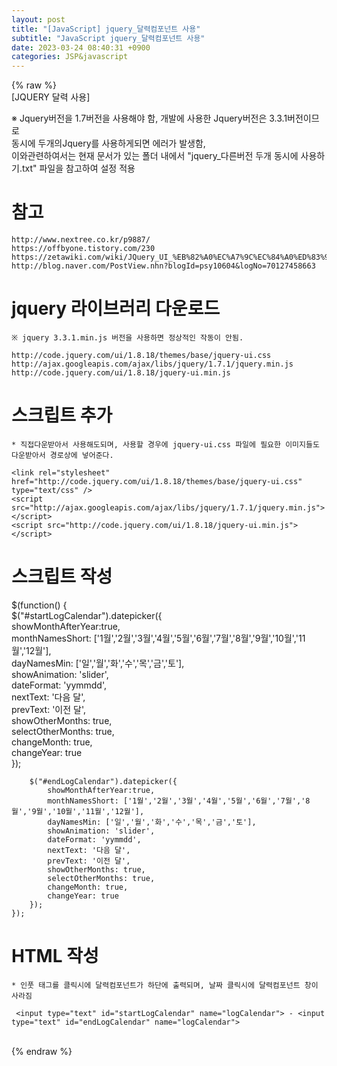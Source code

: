 ```yaml
---  
layout: post  
title: "[JavaScript] jquery_달력컴포넌트 사용"  
subtitle: "JavaScript jquery_달력컴포넌트 사용"  
date: 2023-03-24 08:40:31 +0900  
categories: JSP&javascript  
---  
```

{% raw %}  
[JQUERY 달력 사용]  
  
※ Jquery버전을 1.7버전을 사용해야 함, 개발에 사용한 Jquery버전은 3.3.1버전이므로  
	동시에 두개의Jquery를 사용하게되면 에러가 발생함,  
	이와관련하여서는 현재 문서가 있는 폴더 내에서 "jquery_다른버전 두개 동시에 사용하기.txt" 파일을 참고하여 설정 적용  
  
# 참고  
	http://www.nextree.co.kr/p9887/  
	https://offbyone.tistory.com/230  
	https://zetawiki.com/wiki/JQuery_UI_%EB%82%A0%EC%A7%9C%EC%84%A0%ED%83%9D%EA%B8%B0_datepicker  
	http://blog.naver.com/PostView.nhn?blogId=psy10604&logNo=70127458663  
  
# jquery 라이브러리 다운로드  
	※ jquery 3.3.1.min.js 버전을 사용하면 정상적인 작동이 안됨.  
  
	http://code.jquery.com/ui/1.8.18/themes/base/jquery-ui.css  
	http://ajax.googleapis.com/ajax/libs/jquery/1.7.1/jquery.min.js  
	http://code.jquery.com/ui/1.8.18/jquery-ui.min.js  
  
# 스크립트 추가  
    * 직접다운받아서 사용해도되며, 사용할 경우에 jquery-ui.css 파일에 필요한 이미지들도 다운받아서 경로상에 넣어준다.  
  
	<link rel="stylesheet" href="http://code.jquery.com/ui/1.8.18/themes/base/jquery-ui.css" type="text/css" />  
    <script src="http://ajax.googleapis.com/ajax/libs/jquery/1.7.1/jquery.min.js"></script>  
    <script src="http://code.jquery.com/ui/1.8.18/jquery-ui.min.js"></script>  
  
# 스크립트 작성  
  
$(function() {  
        $("#startLogCalendar").datepicker({  
            showMonthAfterYear:true,  
            monthNamesShort: ['1월','2월','3월','4월','5월','6월','7월','8월','9월','10월','11월','12월'],  
            dayNamesMin: ['일','월','화','수','목','금','토'],  
            showAnimation: 'slider',  
            dateFormat: 'yymmdd',  
            nextText: '다음 달',  
            prevText: '이전 달',  
            showOtherMonths: true,  
            selectOtherMonths: true,  
            changeMonth: true,  
            changeYear: true  
        });  
  
        $("#endLogCalendar").datepicker({  
            showMonthAfterYear:true,  
            monthNamesShort: ['1월','2월','3월','4월','5월','6월','7월','8월','9월','10월','11월','12월'],  
            dayNamesMin: ['일','월','화','수','목','금','토'],  
            showAnimation: 'slider',  
            dateFormat: 'yymmdd',  
            nextText: '다음 달',  
            prevText: '이전 달',  
            showOtherMonths: true,  
            selectOtherMonths: true,  
            changeMonth: true,  
            changeYear: true  
        });  
    });  
  
# HTML 작성  
	* 인풋 태그를 클릭시에 달력컴포넌트가 하단에 출력되며, 날짜 클릭시에 달력컴포넌트 창이 사라짐  
  
	 <input type="text" id="startLogCalendar" name="logCalendar"> - <input type="text" id="endLogCalendar" name="logCalendar">  
  
                                                                                                                                                                                                                                                                                                                                                                                                                                                                                                                                                                                                                                                                                                                                                                                                                                                                                                                                                                                                                                                                                                                                                                                                                                                                                                                                                                                                                                                                                                                                                                                                                                                                                                                                                                                                                                                                                                                                                                                                                                                                                                                                                                                                                                                                                                                                                                                              
{% endraw %}